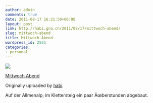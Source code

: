 ```yaml
---
author: admin
comments: true
date: 2011-08-17 16:21:50+00:00
layout: post
link: http://habi.gna.ch/2011/08/17/mittwoch-abend/
slug: mittwoch-abend
title: Mittwoch Abend
wordpress_id: 2551
categories:
- personal
---
```



 [![](http://farm7.static.flickr.com/6077/6053397038_d279e2df96_m.jpg)](http://www.flickr.com/photos/habi/6053397038/)
   

 
  [Mittwoch Abend](http://www.flickr.com/photos/habi/6053397038/)
    

  Originally uploaded by [habi](http://www.flickr.com/photos/habi/).
 



Auf der Allmenalp; im Klettersteig ein paar Ãœberstunden abgebaut.
  

